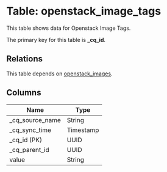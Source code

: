 # Table: openstack_image_tags

This table shows data for Openstack Image Tags.

The primary key for this table is **_cq_id**.

## Relations

This table depends on [openstack_images](openstack_images.md).

## Columns

| Name          | Type          |
| ------------- | ------------- |
|_cq_source_name|String|
|_cq_sync_time|Timestamp|
|_cq_id (PK)|UUID|
|_cq_parent_id|UUID|
|value|String|